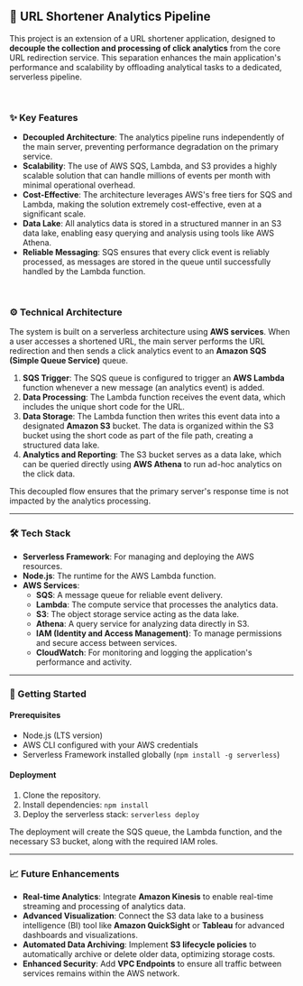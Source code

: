 ## 🔗 URL Shortener Analytics Pipeline

This project is an extension of a URL shortener application, designed to **decouple the collection and processing of click analytics** from the core URL redirection service. This separation enhances the main application's performance and scalability by offloading analytical tasks to a dedicated, serverless pipeline.

<br>

### ✨ Key Features

  * **Decoupled Architecture**: The analytics pipeline runs independently of the main server, preventing performance degradation on the primary service.
  * **Scalability**: The use of AWS SQS, Lambda, and S3 provides a highly scalable solution that can handle millions of events per month with minimal operational overhead.
  * **Cost-Effective**: The architecture leverages AWS's free tiers for SQS and Lambda, making the solution extremely cost-effective, even at a significant scale.
  * **Data Lake**: All analytics data is stored in a structured manner in an S3 data lake, enabling easy querying and analysis using tools like AWS Athena.
  * **Reliable Messaging**: SQS ensures that every click event is reliably processed, as messages are stored in the queue until successfully handled by the Lambda function.

<br>

### ⚙️ Technical Architecture

The system is built on a serverless architecture using **AWS services**. When a user accesses a shortened URL, the main server performs the URL redirection and then sends a click analytics event to an **Amazon SQS (Simple Queue Service)** queue.

1.  **SQS Trigger**: The SQS queue is configured to trigger an **AWS Lambda** function whenever a new message (an analytics event) is added.
2.  **Data Processing**: The Lambda function receives the event data, which includes the unique short code for the URL.
3.  **Data Storage**: The Lambda function then writes this event data into a designated **Amazon S3** bucket. The data is organized within the S3 bucket using the short code as part of the file path, creating a structured data lake.
4.  **Analytics and Reporting**: The S3 bucket serves as a data lake, which can be queried directly using **AWS Athena** to run ad-hoc analytics on the click data.

This decoupled flow ensures that the primary server's response time is not impacted by the analytics processing.

-----

### 🛠️ Tech Stack

  * **Serverless Framework**: For managing and deploying the AWS resources.
  * **Node.js**: The runtime for the AWS Lambda function.
  * **AWS Services**:
      * **SQS**: A message queue for reliable event delivery.
      * **Lambda**: The compute service that processes the analytics data.
      * **S3**: The object storage service acting as the data lake.
      * **Athena**: A query service for analyzing data directly in S3.
      * **IAM (Identity and Access Management)**: To manage permissions and secure access between services.
      * **CloudWatch**: For monitoring and logging the application's performance and activity.

-----

### 🚀 Getting Started

#### Prerequisites

  * Node.js (LTS version)
  * AWS CLI configured with your AWS credentials
  * Serverless Framework installed globally (`npm install -g serverless`)

#### Deployment

1.  Clone the repository.
2.  Install dependencies: `npm install`
3.  Deploy the serverless stack: `serverless deploy`

The deployment will create the SQS queue, the Lambda function, and the necessary S3 bucket, along with the required IAM roles.

-----

### 📈 Future Enhancements

  * **Real-time Analytics**: Integrate **Amazon Kinesis** to enable real-time streaming and processing of analytics data.
  * **Advanced Visualization**: Connect the S3 data lake to a business intelligence (BI) tool like **Amazon QuickSight** or **Tableau** for advanced dashboards and visualizations.
  * **Automated Data Archiving**: Implement **S3 lifecycle policies** to automatically archive or delete older data, optimizing storage costs.
  * **Enhanced Security**: Add **VPC Endpoints** to ensure all traffic between services remains within the AWS network.